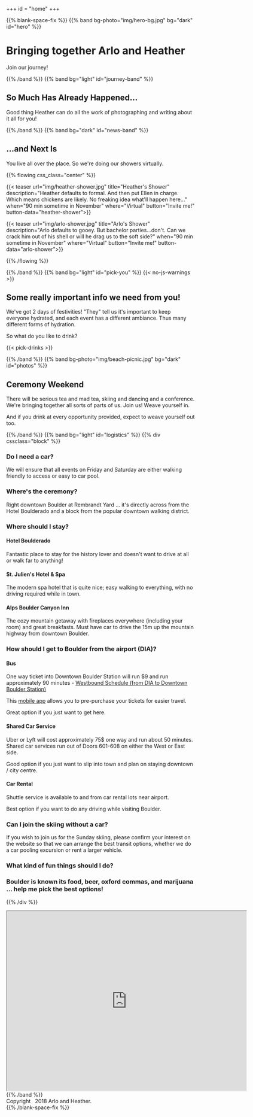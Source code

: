 +++
id = "home"
+++

{{% blank-space-fix %}}
{{% band bg-photo="img/hero-bg.jpg" bg="dark" id="hero" %}}

# Bringing together Arlo and Heather

Join our journey!

{{% /band %}}
{{% band bg="light" id="journey-band" %}}

## So Much Has Already Happened...

Good thing Heather can do all the work of photographing and writing about it all for you!

{{% /band %}}
{{% band bg="dark" id="news-band" %}}

## ...and Next Is

You live all over the place. So we're doing our showers virtually.

{{% flowing css_class="center" %}}

{{< teaser url="img/heather-shower.jpg" title="Heather's Shower" description="Heather defaults to formal. And then put Ellen in charge. Which means chickens are likely. No freaking idea what'll happen here..." when="90 min sometime in November" where="Virtual" button="Invite me!" button-data="heather-shower">}}

{{< teaser url="img/arlo-shower.jpg" title="Arlo's Shower" description="Arlo defaults to gooey. But bachelor parties...don't. Can we crack him out of his shell or will he drag us to the soft side?" when="90 min sometime in November" where="Virtual" button="Invite me!" button-data="arlo-shower">}}

{{% /flowing %}}

{{% /band %}}
{{% band bg="light" id="pick-you" %}}
{{< no-js-warnings >}}

## Some really important info we need from you!

We've got 2 days of festivities! "They" tell us it's important to keep everyone hydrated, and each event has a different ambiance. Thus many different forms of hydration.

So what do you like to drink?

{{< pick-drinks >}}

{{% /band %}}
{{% band bg-photo="img/beach-picnic.jpg" bg="dark" id="photos" %}}

## Ceremony Weekend

There will be serious tea and mad tea, skiing and dancing and a conference. We're bringing together all sorts of parts of us. Join us! Weave yourself in.

And if you drink at every opportunity provided, expect to weave yourself out too.

{{% /band %}}
{{% band bg="light" id="logistics" %}}
{{% div cssclass="block" %}}
### Do I need a car?

We will ensure that all events on Friday and Saturday are either walking friendly to access or easy to car pool.

### Where's the ceremony?

Right downtown Boulder at Rembrandt Yard … it's directly across from the Hotel Boulderado and a block from the popular downtown walking district.

### Where should I stay?

#### Hotel Boulderado

Fantastic place to stay for the history lover and doesn't want to drive at all or walk far to anything!

#### St. Julien's Hotel & Spa

The modern spa hotel that is quite nice; easy walking to everything, with no driving required while in town.

#### Alps Boulder Canyon Inn

The cozy mountain getaway with fireplaces everywhere (including your room) and great breakfasts. Must have car to drive the 15m up the mountain highway from downtown Boulder.

### How should I get to Boulder from the airport (DIA)?

#### Bus

One way ticket into Downtown Boulder Station will run $9 and run approximately 90 minutes - [Westbound Schedule (from DIA to Downtown Boulder Station)](http://www3.rtd-denver.com/schedules/getSchedule.action?runboardId=2591&routeId=AB&routeType=9&&direction=W-Bound&serviceType=3#direction)

This [mobile app](http://www.rtd-denver.com/mobileticket.shtml) allows you to pre-purchase your tickets for easier travel.

Great option if you just want to get here.

#### Shared Car Service

Uber or Lyft will cost approximately 75$ one way and run about 50 minutes. Shared car services run out of Doors 601-608 on either the West or East side.

Good option if you just want to slip into town and plan on staying downtown / city centre.

#### Car Rental

Shuttle service is available to and from car rental lots near airport.

Best option if you want to do any driving while visiting Boulder.

### Can I join the skiing without a car?

If you wish to join us for the Sunday skiing, please confirm your interest on the website so that we can arrange the best transit options, whether we do a car pooling excursion or rent a larger vehicle.

### What kind of fun things should I do?



### Boulder is known its food, beer, oxford commas, and marijuana ... help me pick the best options!


{{% /div %}}
<iframe src="https://www.google.com/maps/d/embed?mid=1omg-keO6HgeCS9e2qlLQqTEWM26QOl40&hl=en" width="640" height="480"></iframe>
{{% /band %}}

<footer>
Copyright <i class="fab fa-d-and-d">&nbsp</i> 2018 Arlo and Heather.
</footer>
{{% /blank-space-fix %}}

